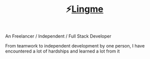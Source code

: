 <h1 align="center">⚡<a href="https://lingmin.me/" target="_blank">Lingme</a></h1>

<br/>

An Freelancer / Independent / Full Stack Developer

From teamwork to independent development by one person, I have encountered a lot of hardships and learned a lot from it

